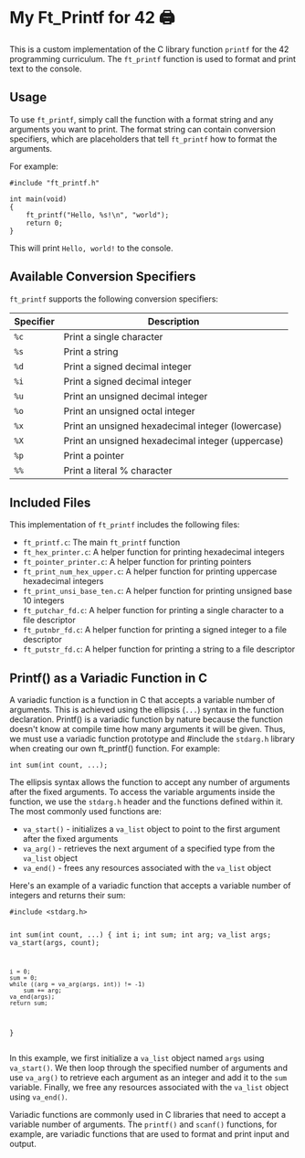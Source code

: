 <h1>My Ft_Printf for 42 🖨</h1>

<p>This is a custom implementation of the C library function <code>printf</code> for the 42 programming curriculum. The <code>ft_printf</code> function is used to format and print text to the console.</p>

<h2>Usage</h2>

<p>To use <code>ft_printf</code>, simply call the function with a format string and any arguments you want to print. The format string can contain conversion specifiers, which are placeholders that tell <code>ft_printf</code> how to format the arguments.</p>

<p>For example:</p>

<pre><code>#include "ft_printf.h"

int main(void)
{
    ft_printf("Hello, %s!\n", "world");
    return 0;
}
</code></pre>

<p>This will print <code>Hello, world!</code> to the console.</p>

<h2>Available Conversion Specifiers</h2>

<p><code>ft_printf</code> supports the following conversion specifiers:</p>

<table>
  <thead>
    <tr>
      <th>Specifier</th>
      <th>Description</th>
    </tr>
  </thead>
  <tbody>
    <tr>
      <td><code>%c</code></td>
      <td>Print a single character</td>
    </tr>
    <tr>
      <td><code>%s</code></td>
      <td>Print a string</td>
    </tr>
    <tr>
      <td><code>%d</code></td>
      <td>Print a signed decimal integer</td>
    </tr>
    <tr>
      <td><code>%i</code></td>
      <td>Print a signed decimal integer</td>
    </tr>
    <tr>
      <td><code>%u</code></td>
      <td>Print an unsigned decimal integer</td>
    </tr>
    <tr>
      <td><code>%o</code></td>
      <td>Print an unsigned octal integer</td>
    </tr>
    <tr>
      <td><code>%x</code></td>
      <td>Print an unsigned hexadecimal integer (lowercase)</td>
    </tr>
    <tr>
      <td><code>%X</code></td>
      <td>Print an unsigned hexadecimal integer (uppercase)</td>
    </tr>
    <tr>
      <td><code>%p</code></td>
      <td>Print a pointer</td>
    </tr>
    <tr>
      <td><code>%%</code></td>
      <td>Print a literal % character</td>
    </tr>
  </tbody>
</table>

<h2>Included Files</h2>

<p>This implementation of <code>ft_printf</code> includes the following files:</p>

<ul>
  <li><code>ft_printf.c</code>: The main <code>ft_printf</code> function</li>
  <li><code>ft_hex_printer.c</code>: A helper function for printing hexadecimal integers</li>
  <li><code>ft_pointer_printer.c</code>: A helper function for printing pointers</li>
  <li><code>ft_print_num_hex_upper.c</code>: A helper function for printing uppercase hexadecimal integers</li>
  <li><code>ft_print_unsi_base_ten.c</code>: A helper function for printing unsigned base 10 integers</li>
  <li><code>ft_putchar_fd.c</code>: A helper function for printing a single character to a file descriptor</li>
  <li><code>ft_putnbr_fd.c</code>: A helper function for printing a signed integer to a file descriptor</li>
  <li><code>ft_putstr_fd.c</code>: A helper function for printing a string to a file descriptor</li>
</ul>
<h2>Printf() as a Variadic Function in C</h2>
<p>A variadic function is a function in C that accepts a variable number of arguments. This is achieved using the ellipsis (<code>...</code>) syntax in the function declaration. Printf() is a variadic function by nature because the function doesn't know at compile time how many arguments it will be given. Thus, we must use a variadic function prototype and #include the <code>stdarg.h</code> library when creating our own ft_printf() function. For example:</p>
<pre><code>int sum(int count, ...);</code></pre>
<p>The ellipsis syntax allows the function to accept any number of arguments after the fixed arguments. To access the variable arguments inside the function, we use the <code>stdarg.h</code> header and the functions defined within it. The most commonly used functions are:</p>
<ul>
  <li><code>va_start()</code> - initializes a <code>va_list</code> object to point to the first argument after the fixed arguments</li>
  <li><code>va_arg()</code> - retrieves the next argument of a specified type from the <code>va_list</code> object</li>
  <li><code>va_end()</code> - frees any resources associated with the <code>va_list</code> object</li>
</ul>
<p>Here's an example of a variadic function that accepts a variable number of integers and returns their sum:</p>
<pre><code>#include &lt;stdarg.h&gt;

int sum(int count, ...)
{
    int i;
    int sum;
    int arg;
    va_list args;
    va_start(args, count);
    
    i = 0;
    sum = 0;
    while ((arg = va_arg(args, int)) != -1)
        sum += arg;
    va_end(args);
    return sum;
}</code></pre>
<p>In this example, we first initialize a <code>va_list</code> object named <code>args</code> using <code>va_start()</code>. We then loop through the specified number of arguments and use <code>va_arg()</code> to retrieve each argument as an integer and add it to the <code>sum</code> variable. Finally, we free any resources associated with the <code>va_list</code> object using <code>va_end()</code>.</p>
<p>Variadic functions are commonly used in C libraries that need to accept a variable number of arguments. The <code>printf()</code> and <code>scanf()</code> functions, for example, are variadic functions that are used to format and print input and output.</p>

